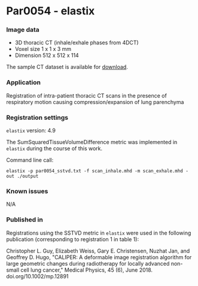 # Par0054 - elastix

###  Image data

* 3D thoracic CT (inhale/exhale phases from 4DCT)
* Voxel size 1 x 1 x 3 mm
* Dimension 512 x 512 x 114

The sample CT dataset is available for [download](https://github.com/guycl/elastix_examples/tree/master/sstvd).

###  Application

Registration of intra-patient thoracic CT scans in the presence of respiratory motion causing compression/expansion of lung parenchyma

###  Registration settings

`elastix` version: 4.9

The SumSquaredTissueVolumeDifference metric was implemented in `elastix` during the course of this work.

Command line call:


    elastix -p par0054_sstvd.txt -f scan_inhale.mhd -m scan_exhale.mhd -out ./output


###  Known issues

N/A

###  Published in

Registrations using the SSTVD metric in `elastix` were used in the following publication (corresponding to registration 1 in table 1):

Christopher L. Guy, Elizabeth Weiss, Gary E. Christensen, Nuzhat Jan, and Geoffrey D. Hugo, "CALIPER: A deformable image registration algorithm for large geometric changes during radiotherapy for locally advanced non-small cell lung cancer," Medical Physics, 45 (6), June 2018. doi.org/10.1002/mp.12891
